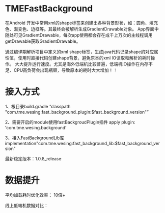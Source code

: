 # TMEFastBackground
在Android 开发中常用xml的shape标签来创建出各种背景形状，如：圆角、填充色、渐变色、边框等。其最终会被解析生成GradientDrawable对象。
App界面中随处可见GradientDrawable，每次app使用都会存在成千上万次的主线程调用getDrawable获取GradientDrawable。

通过编译期解析项目中定义的xml shape标签，生成java代码记录shape的对应属性值，使用时直接代码创建shape背景，避免原本的xml IO读取和解析的耗时操作。
大大提升运行速度。尤其是海外低端机比较普遍，低端机IO操作在内存不足、CPU高负荷会出现瓶颈，导致原本的耗时大大增加！！


# 接入方式
1、根目录build.gradle
	 “classpath "com.tme.wesing:fast_background_plugin:$fast_background_version"”

2、需要开启的module使用fastBackgroudPlugin插件
	apply plugin: 'com.tme.wesing.background’

3、接入FastBackgroundLib库
	implementation"com.tme.wesing:fast_background_lib:$fast_background_version"
	
最新稳定版本：1.0.8_release

# 数据提升
平均加载耗时优化效率： 10倍+

线上低端机数据对比：




